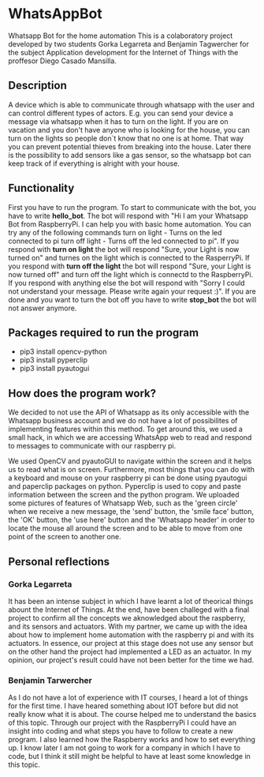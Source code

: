 # **WhatsAppBot**
Whatsapp Bot for the home automation
This is a colaboratory project developed by two students Gorka Legarreta and Benjamin Tagwercher for the subject Application development for the
Internet of Things with the proffesor Diego Casado Mansilla.
## **Description**
A device which is able to communicate through whatsapp with the user and can control different types of actors. E.g. you can send your device a message via whatsapp when it has to turn on the light. If you are on vacation and you don't have anyone who is looking for the house, you can turn on the lights so people don´t know that no one is at home. That way you can prevent potential thieves from breaking into the house. 
Later there is the possibility to add sensors like a gas sensor, so the whatsapp bot can keep track of if everything is alright with your house.
## **Functionality**
First you have to run the program. To start to communicate with the bot, you have to write **hello_bot**. The bot will respond with "Hi I am your Whatsapp Bot from RaspberryPi. I can help you with basic home automation. You can try any of the following commands turn on light - Turns on the led connected to pi turn off light - Turns off the led connected to pi". If you respond with **turn on light** the bot will respond "Sure, your Light is now turned on" and turnes on the light which is connected to the RasperryPi. If you respond with **turn off the light** the bot will respond "Sure, your Light is now turned off" and turn off the light which is connectd to the RaspberryPi. If you respond with anything else the bot will respond with "Sorry I could not understand your message. Please write again your request :)". If you are done and you want to turn the bot off you have to write **stop_bot** the bot will not answer anymore.
## **Packages required to run the program**
  - pip3 install opencv-python
  - pip3 install pyperclip
  - pip3 install pyautogui
## **How does the program work?**
We decided to not use the API of Whatsapp as its only accessible with the Whatsapp business account and we do not have a lot of possibilites of implementing features within this method. To get around this, we used a small hack, in which we are accessing WhatsApp web to read and respond to messages to communicate with our raspberry pi.

We used OpenCV and pyautoGUI to navigate within the screen and it helps us to read what is on screen. Furthermore, most things that you can do with a keyboard and mouse on your raspberry pi can be done using pyautogui and paperclip packages on python. Pyperclip is used to copy and paste information between the screen and the python program. We uploaded some pictures of features of Whatsapp Web, such as the 'green circle' when we receive a new message, the 'send' button, the 'smile face' button, the 'OK' button, the 'use here' button and the 'Whatsapp header' in order to locate the mouse all around the screen and to be able to move from one point of the screen to another one.
## **Personal reflections**
### Gorka Legarreta
It has been an intense subject in which I have learnt a lot of theorical things abount the Internet of Things. At the end, have been challeged with a final project to confirm all the concepts we aknowledged about the raspberry, and its sensors and actuators. With my partner, we came up with the idea about how to implement home automation with the raspberry pi and with its actuators. In essence, our project at this stage does not use any sensor but on the other hand the project had implemented a LED as an actuator. In my opinion, our project's result could have not been better for the time we had.
### Benjamin Tarwercher
As I do not have a lot of experience with IT courses, I heard a lot of things for the first time. I have heared something about IOT before but did not really know what it is about. The course helped me to understand the basics of this topic. Through our project with the RaspberryPi I could have an insight into coding and what steps you have to follow to create a new program. I also learned how the Raspberry works and how to set everything up. I know later I am not going to work for a company in which I have to code, but I think it still might be helpful to have at least some knowledge in this topic.

